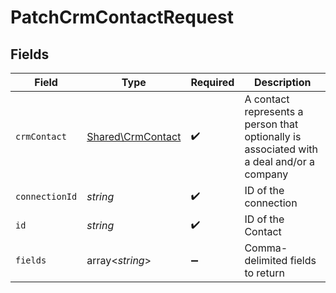 # PatchCrmContactRequest


## Fields

| Field                                                                                    | Type                                                                                     | Required                                                                                 | Description                                                                              |
| ---------------------------------------------------------------------------------------- | ---------------------------------------------------------------------------------------- | ---------------------------------------------------------------------------------------- | ---------------------------------------------------------------------------------------- |
| `crmContact`                                                                             | [Shared\CrmContact](../../Models/Shared/CrmContact.md)                                   | :heavy_check_mark:                                                                       | A contact represents a person that optionally is associated with a deal and/or a company |
| `connectionId`                                                                           | *string*                                                                                 | :heavy_check_mark:                                                                       | ID of the connection                                                                     |
| `id`                                                                                     | *string*                                                                                 | :heavy_check_mark:                                                                       | ID of the Contact                                                                        |
| `fields`                                                                                 | array<*string*>                                                                          | :heavy_minus_sign:                                                                       | Comma-delimited fields to return                                                         |